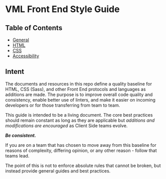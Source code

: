 # VML Front End Style Guide

## Table of Contents

- [General](general.md)
- [HTML](html.md)
- [CSS](css.md)
- [Accessibility](wgac.md)

## Intent

The documents and resources in this repo define a quality baseline for HTML, CSS (Sass), and other Front End protocols and languages as additions are made. The purpose is to improve overall code quality and consistency, enable better use of linters, and make it easier on incoming developers or for those transferring from team to team.

This guide is intended to be a living document. The core best practices should remain constant as long as they are applicable but *additions and modifications are encouraged* as Client Side teams evolve.

***Be consistent.***

If you are on a team that has chosen to move away from this baseline for reasons of complexity, differing opinion, or any other reason - follow that teams lead.

The point of this is not to enforce absolute rules that cannot be broken, but instead provide general guides and best practices.
